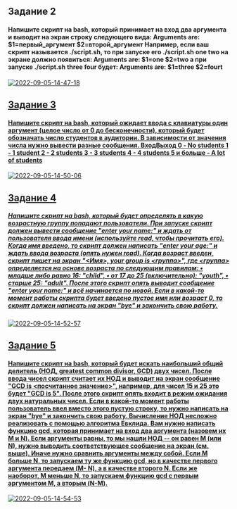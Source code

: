 ## Задание 2

#### Напишите скрипт на bash, который принимает на вход два аргумента и выводит на экран строку следующего вида: Arguments are: $1=первый_аргумент $2=второй_аргумент Например, если ваш скрипт называется ./script.sh, то при запуске его ./script.sh one two на экране должно появиться: Arguments are: $1=one $2=two а при запуске ./script.sh three four будет: Arguments are: $1=three $2=fourt


<a href="https://ibb.co/WH37Qy1"><img src="https://i.ibb.co/QJchZNG/2022-09-05-14-47-18.png" alt="2022-09-05-14-47-18" border="0"></a><br /><a target='_blank' href='https://ru.imgbb.com/'>

## Задание 3

#### Напишите скрипт на bash, который ожидает ввода с клавиатуры один аргумент (целое число от 0 до бесконечности), который будет обозначать число студентов в аудитории. В зависимости от значения числа нужно вывести разные сообщения. ВходВыход 0 - No students 1 - 1 student 2 - 2 students 3 - 3 students 4 - 4 students 5 и больше - A lot of students


<a href="https://ibb.co/JCVQrjy"><img src="https://i.ibb.co/hCbf2FZ/2022-09-05-14-50-06.png" alt="2022-09-05-14-50-06" border="0"></a><br /><a target='_blank' href='https://ru.imgbb.com/'>


## Задание 4

##### Напишите скрипт на bash, который будет определять в какую возрастную группу попадают пользователи. При запуске скрипт должен вывести сообщение "enter your name:" и ждать от пользователя ввода имени (используйте read, чтобы прочитать его). Когда имя введено, то скрипт должен написать "enter your age:" и ждать ввода возраста (опять нужен read). Когда возраст введен, скрипт пишет на экран "<Имя>, your group is <группа>", где <группа> определяется на основе возраста по следующим правилам: • младше либо равно 16: "child", • от 17 до 25 (включительно): "youth", • старше 25: "adult". После этого скрипт опять выводит сообщение "enter your name:" и всё начинается по новой. Если в какой-то момент работы скрипта будет введено пустое имя или возраст 0, то скрипт должен написать на экран "bye" и закончить свою работу.


<a href="https://imgbb.com/"><img src="https://i.ibb.co/W3Hjr0T/2022-09-05-14-52-57.png" alt="2022-09-05-14-52-57" border="0"></a><br /><a target='_blank' href='https://ru.imgbb.com/'>


## Задание 5

#### Напишите скрипт на bash, который будет искать наибольший общий делитель (НОД, greatest common divisor, GCD) двух чисел. После ввода чисел скрипт считает их НОД и выводит на экран сообщение "GCD is <посчитанное значение>", например, для чисел 15 и 25 это будет "GCD is 5". После этого скрипт опять входит в режим ожидания двух натуральных чисел. Если в какой-то момент работы пользователь ввел вместо этого пустую строку, то нужно написать на экран "bye" и закончить свою работу. Вычисление НОД несложно реализовать с помощью алгоритма Евклида. Вам нужно написать функцию gcd, которая принимает на вход два аргумента (назовем их M и N). Если аргументы равны, то мы нашли НОД -- он равен M (или N), нужно выводить соответствующее сообщение на экран (см. выше). Иначе нужно сравнить аргументы между собой. Если M больше N, то запускаем ту же функцию gcd, но в качестве первого аргумента передаем (M- N), а в качестве второго N. Если же наоборот, M меньше N, то запускаем функцию gcd с первым аргументом M, а вторым (N-M).


<a href="https://imgbb.com/"><img src="https://i.ibb.co/6vbKgz3/2022-09-05-14-54-53.png" alt="2022-09-05-14-54-53" border="0"></a><br /><a target='_blank' href='https://ru.imgbb.com/'>